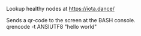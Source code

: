 Lookup healthy nodes at https://iota.dance/	 

Sends a qr-code to the screen at the BASH console.  
qrencode -t ANSIUTF8 "hello world"  



